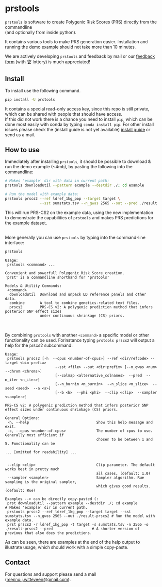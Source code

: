 # prstools


<!-- WARNING: THIS FILE WAS AUTOGENERATED! DO NOT EDIT! -->

`prstools` is software to create Polygenic Risk Scores (PRS) directly
from the commandline <br> (and optionally from inside python).

It contains various tools to make PRS generation easier. Installation
and running the demo example should not take more than 10 minutes.

We are actively developing `prstools` and feedback by mail or our
[feedback form](https://forms.gle/TnvNyBX6qDy7Vupn9) (with 🏆 lottery)
is much appreciated!

## Install

To install use the following command.

``` sh
pip install -U prstools
```

It contains a special read-only access key, since this repo is still
private, which can be shared with people that should have access. <br>
If this did not work there is a chance you need to install `pip`, which
can be done most easily with conda by typing `conda install pip`. For
other install issues please check the (install guide is not yet
available) [install guide]() or send us a mail.

## How to use

Immediately after installing `prstools`, it should be possible to
download & run the demo example (~4mb), by pasting the following into
the commandline:

``` bash
# Makes 'example' dir with data in current path:
prstools downloadutil --pattern example --destdir ./; cd example

# Run the model with example data:
prstools prscs2 --ref ldref_1kg_pop --target target \
                --sst sumstats.tsv --n_gwas 2565 --out --pred ./result 
```

This will run PRS-CS2 on the example data, using the new implementation
to demonstrate the capabilities of `prstools` and makes PRS predictions
for the example dataset.

<br> More generally you can use `prstools` by typing into the
command-line interface:

``` sh
prstools
```


    Usage:
     prstools <command> ...

    Convenient and powerfull Polygenic Risk Score creation. 
    'prst' is a commandline shorthand for 'prstools'

    Models & Utility Commands:
     <command>
      downloadutil  Download and unpack LD reference panels and other data.
      combine       A tool to combine genetics-related text files.
      prscs2        PRS-CS v2: A polygenic prediction method that infers posterior SNP effect sizes
                    under continuous shrinkage (CS) priors.

<br><br> By combining `prstools` with another `<command>` a specific
model or other functionality can be used. Forinstance typing
`prstools prscs2` will output a help for the prscs2 subcommand:


    Usage:
     prstools prscs2 [-h  --cpus <number-of-cpus>] --ref <dir/refcode> --target <bim-prefix>
                           --sst <file> --out <dir+prefix> [--n_gwas <num>  --chrom <chroms>]
                           [--colmap <alternative_colnames>  --pred  --n_iter <n_iter>]
                           [--n_burnin <n_burnin>  --n_slice <n_slice>  --seed <seed>  --a <a>]
                           [--b <b>  --phi <phi>  --clip <clip>  --sampler <sampler>]

    PRS-CS v2: A polygenic prediction method that infers posterior SNP effect sizes under continuous shrinkage (CS) priors.

    General Options:
     -h, --help                               Show this help message and exit.
     -c, --cpus <number-of-cpus>              The number of cpus to use. Generally most efficient if
                                              chosen to be between 1 and 5. Functionality can be

    ... [omitted for readability] ...


     --clip <clip>                            Clip parameter. The default works best in pretty much
                                              all cases. (default: 1.0)
     --sampler <sampler>                      Sampler algorithm. Rue sampling is the original sampler,
                                              which gives good results. (default: Rue)

    Examples --> can be directly copy-pasted (:
     prst downloadutil --pattern example --destdir ./; cd example                                                # Makes 'example' dir in current path.
     prstools prscs2 --ref ldref_1kg_pop --target target --sst sumstats.tsv --n_gwas 2565 --out ./result-prscs2 # Run the model with example data.
     prst prscs2 -r ldref_1kg_pop -t target -s sumstats.tsv -n 2565 -o ./result-prscs2 --pred                  # A shorter version of previous that also does the predictions.

As can be seen, there are examples at the end of the help output to
illustrate usage, which should work with a simple copy-paste.

## Contact

For questions and support please send a mail
(menno.j.witteveen@gmail.com).
